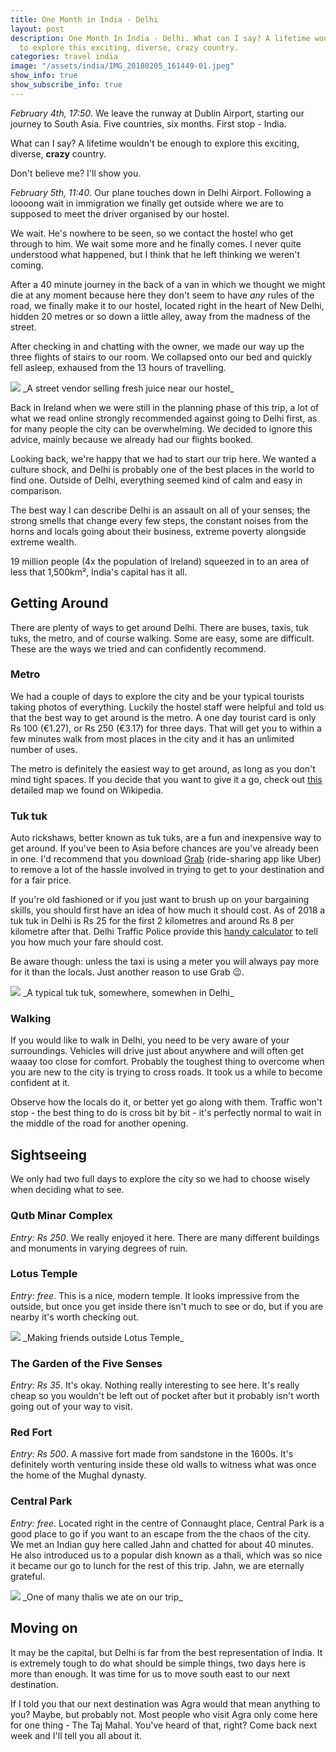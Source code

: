```yaml
---
title: One Month in India - Delhi
layout: post
description: One Month In India - Delhi. What can I say? A lifetime wouldn't be enough
  to explore this exciting, diverse, crazy country.
categories: travel india
image: "/assets/india/IMG_20180205_161449-01.jpeg"
show_info: true
show_subscribe_info: true
---
```


*February 4th, 17:50*. We leave the runway at Dublin Airport, starting our journey to South Asia. Five countries, six months. First stop - India.

What can I say? A lifetime wouldn't be enough to explore this exciting, diverse, **crazy** country. 

Don't believe me? I'll show you.

*February 5th, 11:40*. Our plane touches down in Delhi Airport. Following a loooong wait in immigration we finally get outside where we are to supposed to meet the driver organised by our hostel.

We wait. He's nowhere to be seen, so we contact the hostel who get through to him. We wait some more and he finally comes. I never quite understood what happened, but I think that he left thinking we weren't coming.

After a 40 minute journey in the back of a van in which we thought we might die at any moment because here they don't seem to have _any_ rules of the road, we finally make it to our hostel, located right in the heart of New Delhi, hidden 20 metres or so down a little alley, away from the madness of the street.

After checking in and chatting with the owner, we made our way up the three flights of stairs to our room. We collapsed onto our bed and quickly fell asleep, exhaused from the 13 hours of travelling.

<img class="post-image post-image-1" src="/assets/india/IMG_20180205_161449-01.jpeg">
_A street vendor selling fresh juice near our hostel_

Back in Ireland when we were still in the planning phase of this trip, a lot of what we read online strongly recommended against going to Delhi first, as for many people the city can be overwhelming. We decided to ignore this advice, mainly because we already had our flights booked. 

Looking back, we're happy that we had to start our trip here. We wanted a culture shock, and Delhi is probably one of the best places in the world to find one. Outside of Delhi, everything seemed kind of calm and easy in comparison.

The best way I can describe Delhi is an assault on all of your senses; the strong smells that change every few steps, the constant noises from the horns and locals going about their business, extreme poverty alongside extreme wealth.

19 million people (4x the population of Ireland) squeezed in to an area of less that 1,500km², India's capital has it all.

## Getting Around

There are plenty of ways to get around Delhi. There are buses, taxis, tuk tuks, the metro, and of course walking. Some are easy, some are difficult. These are the ways we tried and can confidently recommend.

### Metro

We had a couple of days to explore the city and be your typical tourists taking photos of everything. Luckily the hostel staff were helpful and told us that the best way to get around is the metro. A one day tourist card is only Rs 100 (€1.27), or Rs 250 (€3.17) for three days. That will get you to within a few minutes walk from most places in the city and it has an unlimited number of uses.

The metro is definitely the easiest way to get around, as long as you don't mind tight spaces. If you decide that you want to give it a go, check out [this](/assets/india/Delhi_Metro_System.jpg) detailed map we found on Wikipedia.

### Tuk tuk

Auto rickshaws, better known as tuk tuks, are a fun and inexpensive way to get around. If you've been to Asia before chances are you've already been in one. I'd recommend that you download [Grab](https://r.grab.com/grabeyygnut4) (ride-sharing app like Uber) to remove a lot of the hassle involved in trying to get to your destination and for a fair price.

If you're old fashioned or if you just want to brush up on your bargaining skills, you should first have an idea of how much it should cost. As of 2018 a tuk tuk in Delhi is Rs 25 for the first 2 kilometres and around Rs 8 per kilometre after that. Delhi Traffic Police provide this [handy calculator](https://delhitrafficpolice.nic.in/public-interface/auto-rickshaw-taxi-fare-calculator/) to tell you how much your fare should cost.

Be aware though: unless the taxi is using a meter you will always pay more for it than the locals. Just another reason to use Grab 😉.

<img class="post-image post-image-1" src="/assets/india/IMG_20180205_135005-01.jpeg">
_A typical tuk tuk, somewhere, somewhen in Delhi_

### Walking

If you would like to walk in Delhi, you need to be very aware of your surroundings. Vehicles will drive just about anywhere and will often get waaay too close for comfort. Probably the toughest thing to overcome when you are new to the city is trying to cross roads. It took us a while to become confident at it. 

Observe how the locals do it, or better yet go along with them. Traffic won't stop - the best thing to do is cross bit by bit - it's perfectly normal to wait in the middle of the road for another opening.

## Sightseeing

We only had two full days to explore the city so we had to choose wisely when deciding what to see.

### Qutb Minar Complex

*Entry: Rs 250*. We really enjoyed it here. There are many different buildings and monuments in varying degrees of ruin.

### Lotus Temple

*Entry: free*. This is a nice, modern temple. It looks impressive from the outside, but once you get inside there isn't much to see or do, but if you are nearby it's worth checking out.

<img class="post-image post-image-1" src="/assets/india/IMG_20180206_152821498_HDR.jpg">
_Making friends outside Lotus Temple_

### The Garden of the Five Senses

*Entry: Rs 35*. It's okay. Nothing really interesting to see here. It's really cheap so you wouldn't be left out of pocket after but it probably isn't worth going out of your way to visit.

### Red Fort

*Entry: Rs 500*. A massive fort made from sandstone in the 1600s. It's definitely worth venturing inside these old walls to witness what was once the home of the Mughal dynasty.

### Central Park

*Entry: free*. Located right in the centre of Connaught place, Central Park is a good place to go if you want to an escape from the the chaos of the city. We met an Indian guy here called Jahn and chatted for about 40 minutes. He also introduced us to a popular dish known as a thali, which was so nice it became our go to lunch for the rest of this trip. Jahn, we are eternally grateful.

<img class="post-image post-image-1" src="/assets/india/IMG_20180213_151900982-01.jpeg">
_One of many thalis we ate on our trip_

## Moving on

It may be the capital, but Delhi is far from the best representation of India. It is extremely tough to do what should be simple things, two days here is more than enough. It was time for us to move south east to our next destination.

If I told you that our next destination was Agra would that mean anything to you? Maybe, but probably not. Most people who visit Agra only come here for one thing - The Taj Mahal. You've heard of that, right? Come back next week and I'll tell you all about it.